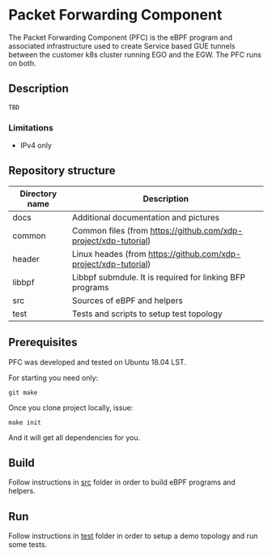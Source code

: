 # Packet Forwarding Component

The Packet Forwarding Component (PFC) is the eBPF program and associated infrastructure used to create Service based GUE tunnels between the customer k8s cluster running EGO and the EGW.  The PFC runs on both.

## Description

    TBD

### Limitations

- IPv4 only


## Repository structure

| Directory name         | Description                                                       |
| ---------------------- | ----------------------------------------------------------------- |
|      docs              | Additional documentation and pictures                             |
|      common            | Common files (from https://github.com/xdp-project/xdp-tutorial)   |
|      header            | Linux heades (from https://github.com/xdp-project/xdp-tutorial)   |
|      libbpf            | Libbpf submdule. It is required for linking BFP programs          |
|      src               | Sources of eBPF and helpers                                       |
|      test              | Tests and scripts to setup test topology                          |

## Prerequisites

PFC was developed and tested on Ubuntu 18.04 LST.

For starting you need only:

    git make

Once you clone project locally, issue:

    make init
    
And it will get all dependencies for you.

## Build

Follow instructions in [src](src/README.md) folder in order to build eBPF programs and helpers.

## Run

Follow instructions in [test](test/README.md) folder in order to setup a demo topology and run some tests. 
